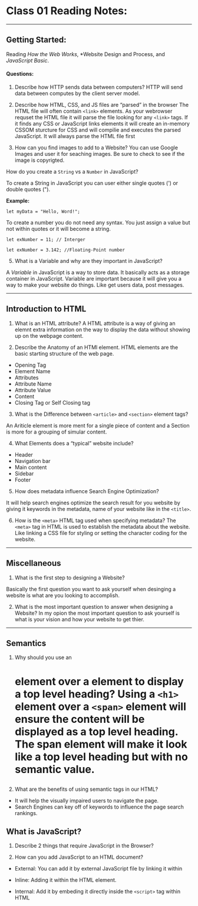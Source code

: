 # Class 01 Reading Notes: 
---
## Getting Started:
Reading *How the Web Works*, *Website Design and Process, and *JavaScript Basic*.

#### Questions:
1. Describe how HTTP sends data between computers?
HTTP will send data between computes by the client server model.

2. Describe how HTML, CSS, and JS files are “parsed” in the browser
The HTML file will often contain `<link>` elements. As your webrowser requset the HTML file it will parse the file looking for any `<link>` tags. If it finds any CSS or JavaScript links elements it will create an in-memory CSSOM sturcture for CSS and will compilie and executes the parsed JavaScript.  It will always parse the HTML file first

3. How can you find images to add to a Website?
You can use Google Images and user it for seaching images.  Be sure to check to see if the image is copyrigted. 

How do you create a `String` vs a `Number` in JavaScript?

To create a String in JavaScript you can user either single quotes (\') or double quotes (\").

**Example:**

```let myData = "Hello, Word!";```

To create a number you do not need any syntax. You just assign a value but not within quotes or it will become a string.

```let exNumber = 11; // Interger``` 

```let exNumber = 3.142; //Floating-Point number```

5. What is a Variable and why are they important in JavaScript?

A *Variable* in JavaScript is a way to store data. It basically acts as a storage container in JavaScript. Variable are important because it will give you a way to make your website do things. Like get users data, post messages.

---

## Introduction to HTML

1. What is an HTML attribute?
A HTML attribute is a way of giving an elemnt extra information on the way to display the data without showing up on the webpage content. 

2. Describe the Anatomy of an HTMl element.
HTML elements are the basic starting structure of the web page.
- Opening Tag
- Element Name
- Attributes
- Attribute Name
- Attribute Value
- Content
- Closing Tag or Self Closing tag

3. What is the Difference between `<article>` and `<section>` element tags?

An Ariticle element is more ment for a single piece of content and a Section is more for a grouping of simular content. 

4. What Elements does a “typical” website include?
- Header
- Navigation bar
- Main content
- Sidebar
- Footer

5. How does metadata influence Search Engine Optimization?

It will help search engines optimize the search result for you website by giving it keywords in the metadata, name of your website like in the `<title>`. 


6. How is the `<meta>` HTML tag used when specifying metadata?
The `<meta>` tag in HTML is used to establish the metadata about the website. Like linking a CSS file for styling or setting the character coding for the website.

---

## Miscellaneous

1. What is the first step to designing a Website?

Basically the first question you want to ask yourself when desinging a website is what are you looking to accomplish.

2. What is the most important question to answer when designing a Website?
In my opion the most important question to ask yourself is what is your vision and how your website to get thier. 

---

## Semantics
1. Why should you use an <h1> element over a <span> element to display a top level heading?
Using a `<h1>` element over a `<span>` element will ensure the content will be displayed as a top level heading. The span element will make it look like a top level heading but with no semantic value.

2. What are the benefits of using semantic tags in our HTML?
- It will help the visually impaired users to navigate the page.
- Search Engines can key off of keywords to influence the page search rankings.

## What is JavaScript?

1. Describe 2 things that require JavaScript in the Browser?

2. How can you add JavaScript to an HTML document?

- External: You can add it by external JavaScript file by linking it within 

- Inline: Adding it within the HTML element. 

- Internal: Add it by embeding it directly inside the `<script>` tag within HTML
